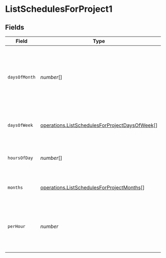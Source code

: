 # ListSchedulesForProject1


## Fields

| Field                                                                                                                 | Type                                                                                                                  | Required                                                                                                              | Description                                                                                                           |
| --------------------------------------------------------------------------------------------------------------------- | --------------------------------------------------------------------------------------------------------------------- | --------------------------------------------------------------------------------------------------------------------- | --------------------------------------------------------------------------------------------------------------------- |
| `daysOfMonth`                                                                                                         | *number*[]                                                                                                            | :heavy_minus_sign:                                                                                                    | Days in a month in which the schedule triggers. This is mutually exclusive with days in a week.                       |
| `daysOfWeek`                                                                                                          | [operations.ListSchedulesForProjectDaysOfWeek](../../../sdk/models/operations/listschedulesforprojectdaysofweek.md)[] | :heavy_check_mark:                                                                                                    | Days in a week in which the schedule triggers.                                                                        |
| `hoursOfDay`                                                                                                          | *number*[]                                                                                                            | :heavy_check_mark:                                                                                                    | Hours in a day in which the schedule triggers.                                                                        |
| `months`                                                                                                              | [operations.ListSchedulesForProjectMonths](../../../sdk/models/operations/listschedulesforprojectmonths.md)[]         | :heavy_minus_sign:                                                                                                    | Months in which the schedule triggers.                                                                                |
| `perHour`                                                                                                             | *number*                                                                                                              | :heavy_check_mark:                                                                                                    | Number of times a schedule triggers per hour, value must be between 1 and 60                                          |